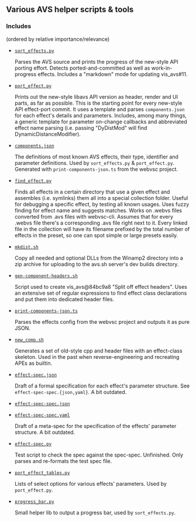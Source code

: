 
## Various AVS helper scripts & tools

### Includes
(ordered by relative importance/relevance)

- [`sort_effects.py`](sort_effects.py)

    Parses the AVS source and prints the progress of the new-style API porting effort.
    Detects ported-and-committed as well as work-in-progress effects. Includes a
    "markdown" mode for updating vis_avs#11.

- [`port_effect.py`](port_effect.py)

    Prints out the new-style libavs API version as header, render and UI parts, as far
    as possible. This is the starting point for every new-style API effect-port commit.
    It uses a template and parses `components.json` for each effect's details and
    parameters. Includes, among many things, a generic template for parameter on-change
    callbacks and abbreviated effect name parsing (i.e. passing "DyDistMod" will find
    DynamicDistanceModifier).

- [`components.json`](components.json)

    The definitions of most known AVS effects, their type, identifier and parameter
    definitions. Used by `sort_effects.py` & `port_effect.py`. Generated with
    `print-components-json.ts` from the webvsc project.

- [`find_effect.py`](find_effect.py)

    Finds all effects in a certain directory that use a given effect and assembles
    (i.e. symlinks) them all into a special collection folder. Useful for debugging a
    specific effect, by testing all known usages. Uses fuzzy finding for effect name
    and suggests matches. Works on .webvs files converted from .avs files with
    webvsc-cli. Assumes that for every .webvs file there's a corresponding .avs file
    right next to it. Every linked file in the collection will have its filename
    prefixed by the total number of effects in the preset, so one can spot simple or
    large presets easily.

- [`mkdist.sh`](mkdist.sh)

    Copy all needed and optional DLLs from the Winamp2 directory into a zip archive for
    uploading to the avs.sh server's dev builds directory.

- [`gen-component-headers.sh`](gen-component-headers.sh)

    Script used to create vis_avs@84bc9a8 "Split off effect headers". Uses an extensive
    set of regular expressions to find effect class declarations and put them into
    dedicated header files.

- [`print-components-json.ts`](print-components-json.ts)

    Parses the effects config from the webvsc project and outputs it as pure JSON.

- [`new_comp.sh`](new_comp.sh)

    Generates a set of old-style cpp and header files with an effect-class skeleton.
    Used in the past when reverse-engineering and recreating APEs as builtin.

- [`effect-spec.json`](effect-spec.json)

    Draft of a formal specification for each effect's parameter structure. See
    `effect-spec-spec.{json,yaml}`. A bit outdated.

- [`effect-spec-spec.json`](effect-spec-spec.json)
- [`effect-spec-spec.yaml`](effect-spec-spec.yaml)

    Draft of a meta-spec for the specification of the effects' parameter structure. A
    bit outdated.

- [`effect-spec.py`](effect-spec.py)

    Test script to check the spec against the spec-spec. Unfinished. Only parses and
    re-formats the test spec file.

- [`port_effect_tables.py`](port_effect_tables.py)

    Lists of select options for various effects' parameters. Used by `port_effect.py`.

- [`progress_bar.py`](progress_bar.py)

    Small helper lib to output a progress bar, used by `sort_effects.py`.
